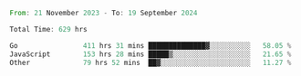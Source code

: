 <!--START_SECTION:waka-->

```rust
From: 21 November 2023 - To: 19 September 2024

Total Time: 629 hrs

Go                411 hrs 31 mins ██████████████▓░░░░░░░░░░   58.05 %
JavaScript        153 hrs 28 mins █████▒░░░░░░░░░░░░░░░░░░░   21.65 %
Other             79 hrs 52 mins  ██▓░░░░░░░░░░░░░░░░░░░░░░   11.27 %
```

<!--END_SECTION:waka-->
